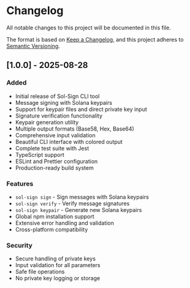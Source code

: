 # Changelog

All notable changes to this project will be documented in this file.

The format is based on [Keep a Changelog](https://keepachangelog.com/en/1.0.0/),
and this project adheres to [Semantic Versioning](https://semver.org/spec/v2.0.0.html).

## [1.0.0] - 2025-08-28

### Added
- Initial release of Sol-Sign CLI tool
- Message signing with Solana keypairs
- Support for keypair files and direct private key input
- Signature verification functionality
- Keypair generation utility
- Multiple output formats (Base58, Hex, Base64)
- Comprehensive input validation
- Beautiful CLI interface with colored output
- Complete test suite with Jest
- TypeScript support
- ESLint and Prettier configuration
- Production-ready build system

### Features
- `sol-sign sign` - Sign messages with Solana keypairs
- `sol-sign verify` - Verify message signatures
- `sol-sign keypair` - Generate new Solana keypairs
- Global npm installation support
- Extensive error handling and validation
- Cross-platform compatibility

### Security
- Secure handling of private keys
- Input validation for all parameters
- Safe file operations
- No private key logging or storage
